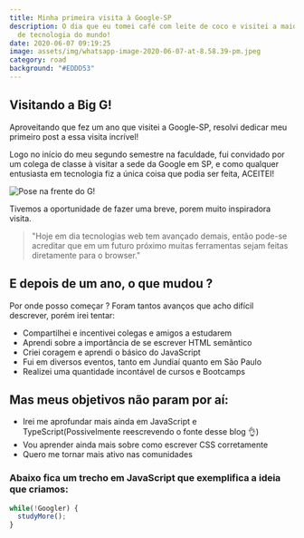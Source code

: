 ```yaml
---
title: Minha primeira visita à Google-SP
description: O dia que eu tomei café com leite de coco e visitei a maior empresa
  de tecnologia do mundo!
date: 2020-06-07 09:19:25
image: assets/img/whatsapp-image-2020-06-07-at-8.58.39-pm.jpeg
category: road
background: "#EDDD53"
---
```

## Visitando a Big G!

Aproveitando que fez um ano que visitei a Google-SP, resolvi dedicar meu primeiro post a essa visita incrível!

Logo no início do meu segundo semestre na faculdade, fui convidado por um colega de classe à visitar a sede da Google em SP, e como qualquer entusiasta em tecnologia fiz a única coisa que podia ser feita, ACEITEI!

![Pose na frente do G!](assets/img/whatsapp-image-2020-06-07-at-8.58.39-pm.jpeg "Eu e a galera mais fera da turma de ADS de 2018!")

Tivemos a oportunidade de fazer uma breve, porem muito inspiradora visita.


> "Hoje em dia tecnologias web tem avançado demais, então pode-se acreditar que em um futuro próximo muitas ferramentas sejam feitas diretamente para o browser."

## E depois de um ano, o que mudou ?

Por onde posso começar ? Foram tantos avanços que acho difícil descrever, porém irei tentar:

* Compartilhei e incentivei colegas e amigos a estudarem
* Aprendi sobre a importância de se escrever HTML semântico
* Criei coragem e aprendi o básico do JavaScript
* Fui em diversos eventos, tanto em Jundiaí quanto em São Paulo
* Realizei uma quantidade incontável de cursos e Bootcamps

## Mas meus objetivos não param por aí:

* Irei me aprofundar mais ainda em JavaScript e TypeScript(Possivelmente reescrevendo o fonte desse blog 👌)
* Vou aprender ainda mais sobre como escrever CSS corretamente
* Quero me tornar mais ativo nas comunidades

### Abaixo fica um trecho em JavaScript que exemplifica a ideia que criamos:

```javascript
while(!Googler) {
  studyMore();
}
```